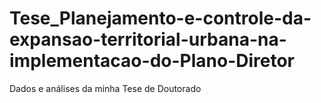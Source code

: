 # Tese_Planejamento-e-controle-da-expansao-territorial-urbana-na-implementacao-do-Plano-Diretor
Dados e análises da minha Tese de Doutorado
